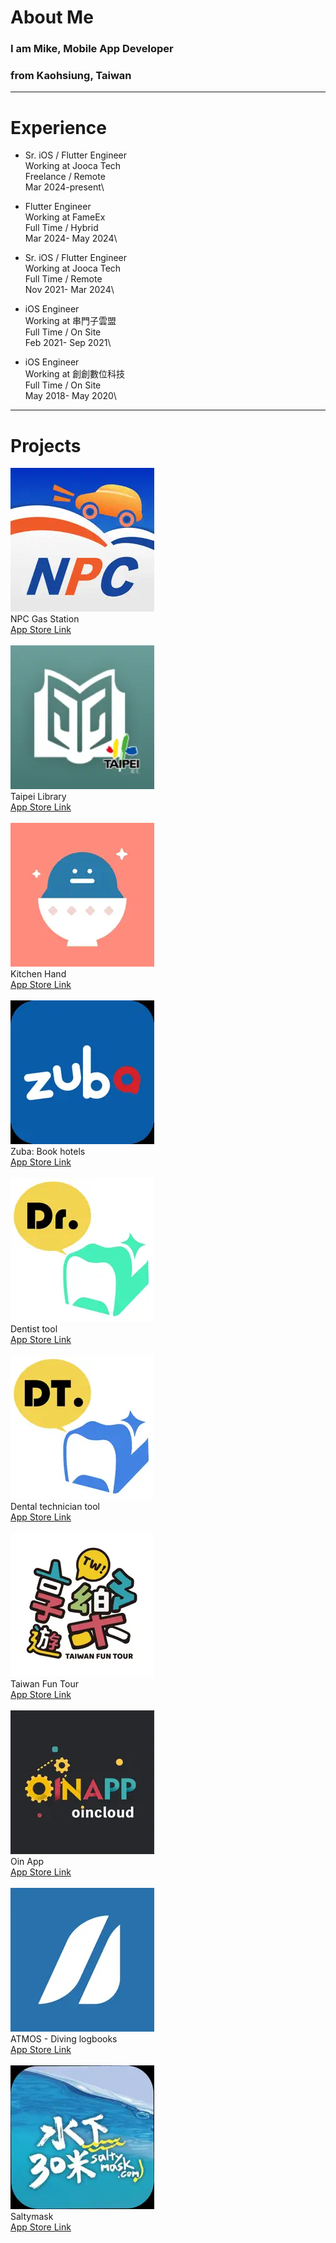 # About Me
### I am Mike, Mobile App Developer
### from Kaohsiung, Taiwan
--- 
# Experience 
- Sr. iOS / Flutter Engineer\
Working at Jooca Tech\
Freelance / Remote\
Mar 2024-present\

- Flutter Engineer\
Working at FameEx\
Full Time / Hybrid\
Mar 2024- May 2024\

- Sr. iOS / Flutter Engineer\
Working at Jooca Tech\
Full Time / Remote\
Nov 2021- Mar 2024\

- iOS Engineer\
Working at 串門子雲盟\
Full Time / On Site\
Feb 2021- Sep 2021\

- iOS Engineer\
Working at 創創數位科技\
Full Time / On Site\
May 2018- May 2020\

--- 
# Projects

![NPC](https://github.com/MikeChen1109/portfolio/blob/main/assets/230x0w.webp)\
NPC Gas Station\
[App Store Link](https://apps.apple.com/tw/app/%E5%85%A8%E5%9C%8B%E5%8A%A0%E6%B2%B9%E7%AB%99/id1426238552)
\
\
![Library](https://github.com/MikeChen1109/portfolio/blob/main/assets/230x0w%20(1).webp)\
Taipei Library\
[App Store Link](https://apps.apple.com/tw/app/iread%E8%87%BA%E5%8C%97%E5%B8%82%E7%AB%8B%E5%9C%96%E6%9B%B8%E9%A4%A8-%E6%84%9B%E9%96%B1%E8%AE%80%E8%87%BA%E5%8C%97%E5%B8%82%E7%AB%8B%E5%9C%96%E6%9B%B8%E9%A4%A8/id730787415)
\
\
![Kitchen Hand](https://github.com/MikeChen1109/portfolio/blob/main/assets/230x0w%20(2).webp)\
Kitchen Hand\
[App Store Link](https://apps.apple.com/tw/app/%E5%B0%8F%E7%85%AE%E4%BA%BA-%E8%B3%BC%E7%89%A9%E6%B8%85%E5%96%AE-%E6%8E%A1%E8%B2%B7%E9%A3%9F%E6%9D%90-%E9%A3%9F%E8%AD%9C%E8%A6%8F%E5%8A%83/id1578602728)
\
\
![Zuba](https://github.com/MikeChen1109/portfolio/blob/main/assets/230x0w%20(3).webp)\
Zuba: Book hotels\
[App Store Link](https://apps.apple.com/tw/app/zuba-book-hotels/id6498873343?l=en-GB)
\
\
![Zuba](https://github.com/MikeChen1109/portfolio/blob/main/assets/230x0w%20(4).webp)\
Dentist tool\
[App Store Link](https://apps.apple.com/tw/app/%E7%89%99%E9%86%AB%E7%89%88/id6502330934?l=en-GB)
\
\
![Zuba](https://github.com/MikeChen1109/portfolio/blob/main/assets/230x0w%20(5).webp)\
Dental technician tool\
[App Store Link](https://apps.apple.com/tw/app/%E7%89%99%E6%8A%80%E7%89%88/id6502330834?l=en-GB)
\
\
![Zuba](https://github.com/MikeChen1109/portfolio/blob/main/assets/230x0w%20(6).webp)\
Taiwan Fun Tour\
[App Store Link](https://apps.apple.com/tw/app/%E5%8F%B0%E7%81%A3%E4%BA%AB%E6%A8%82%E9%81%8A/id1492681564?l=en-GB)
\
\
![Zuba](https://github.com/MikeChen1109/portfolio/blob/main/assets/230x0w%20(7).webp)\
Oin App\
[App Store Link](https://apps.apple.com/tw/app/oin%E6%99%BA%E6%85%A7%E9%9B%B2/id1517345742?l=en-GB)
\
\
![Zuba](https://github.com/MikeChen1109/portfolio/blob/main/assets/230x0w%20(8).webp)\
ATMOS - Diving logbooks\
[App Store Link](https://apps.apple.com/tw/app/atmos-diving-logbooks/id1448666557?l=en-GB)
\
\
![Zuba](https://github.com/MikeChen1109/portfolio/blob/main/assets/230x0w%20(9).webp)\
Saltymask\
[App Store Link](https://apps.apple.com/tw/app/saltymask-com/id1586929125?l=en-GB)
